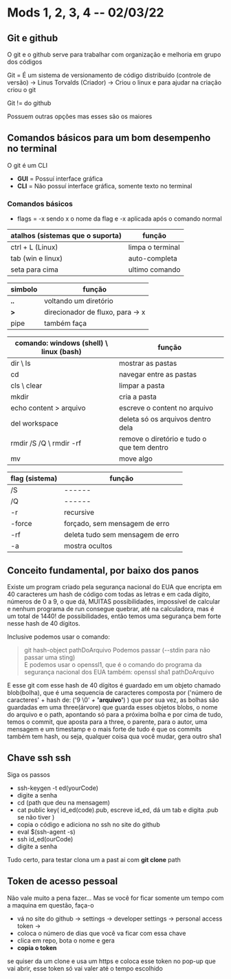 # Mods 1, 2, 3, 4 -- **02/03/22**

## Git e github

O git e o github serve para trabalhar com organização e melhoria em grupo dos códigos

Git = É um sistema de versionamento de código distribuído (controle de versão) -> Linus Torvalds (Criador) -> Criou o linux e para ajudar na criação criou o git

Git != do github

Possuem outras opções mas esses são os maiores

## Comandos básicos para um bom desempenho no terminal

O git é um CLI

* **GUI** = Possuí interface gráfica
* **CLI** = Não possuí interface gráfica, somente texto no terminal

### Comandos básicos

* flags = -x sendo x o nome da flag e -x aplicada após o comando normal

| atalhos (sistemas que o suporta) | função           |
| -------------------------------- | ---------------- |
| ctrl + L (Linux)                 | limpa o terminal |
| tab (win e linux)                | auto-completa    |
| seta para cima                   | ultimo comando   |

| simbolo | função                           |
| ------- | -------------------------------- |
| **..**  | voltando um diretório            |
| **>**   | direcionador de fluxo, para -> x |
| pipe    | também faça                      |

| comando: windows (shell) \ linux  (bash) | função                                     |
| ---------------------------------------- | ------------------------------------------ |
| dir \ ls                                 | mostrar as pastas                          |
| cd                                       | navegar entre as pastas                    |
| cls \ clear                              | limpar a pasta                             |
| mkdir                                    | cria a pasta                               |
| echo content > arquivo                   | escreve o content no arquivo               |
| del workspace                            | deleta só os arquivos dentro dela          |
| rmdir /S /Q \ rmdir -rf                  | remove o diretório e tudo o que tem dentro |
| mv                                       | move algo                                  |

| flag (sistema) | função                           |
| -------------- | -------------------------------- |
| /S             | ------                           |
| /Q             | ------                           |
| -r             | recursive                        |
| -force         | forçado, sem mensagem de erro    |
| -rf            | deleta tudo sem mensagem de erro |
| -a             | mostra ocultos                   |

## Conceito fundamental, por baixo dos panos

Existe um program criado pela segurança nacional do EUA que encripta em 40 caracteres um hash de código com todas as letras e em cada dígito, números de 0 a 9, o que dá, MUITAS possibilidades, impossível de calcular e nenhum programa de run consegue quebrar, até na calculadora, mas é um total de 1440! de possibilidades, então temos uma segurança bem forte nesse hash de 40 dígitos.

Inclusive podemos usar o comando:
 > git hash-object pathDoArquivo
Podemos passar (--stdin para não passar uma sting)  
E podemos usar o openssl1, que é o comando do programa da segurança nacional dos EUA também:
 > openssl sha1 pathDoArquivo

E esse git com esse hash de 40 dígitos é guardado em um objeto chamado blob(bolha), que é uma sequencia de caracteres composta por ('número de caracteres' + hash de: ('9 \0' *+* **'arquivo'**) )  que por sua vez, as bolhas são guardadas em uma three(árvore) que guarda esses objetos blobs, o nome do arquivo e o path, apontando só para a próxima bolha e por cima de tudo, temos o commit, que aposta para a three, o parente, para o autor, uma mensagem e um timestamp e o mais forte de tudo é que os commits também tem hash, ou seja, qualquer coisa qua você mudar, gera outro sha1

## Chave ssh ssh

Siga os passos

* ssh-keygen -t ed(yourCode)
* digite a senha
* cd (path que deu na mensagem)
* cat public key( id_ed(code).pub, escreve id_ed, dá um tab e digita .pub se não tiver )
* copia o código e adiciona no ssh no site do github
* eval $(ssh-agent -s)
* ssh id_ed(ourCode)
* digite a senha

Tudo certo, para testar clona um a past ai com **git clone** path

## Token de acesso pessoal

Não vale muito a pena fazer... Mas se você for ficar somente um tempo com a maquina em questão, faça-o

* vá no site do github -> settings -> developer settings -> personal access token ->
* coloca o número de dias que você va ficar com essa chave
* clica em repo, bota o nome e gera
* **copia o token**

se quiser da um clone e usa um https e coloca esse token no pop-up que vai abrir, esse token só vai valer até o tempo escolhido
